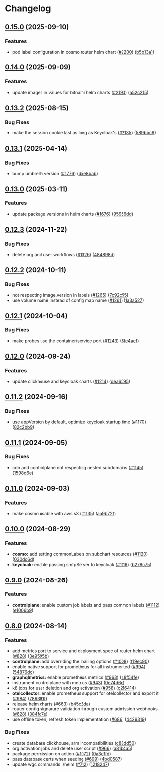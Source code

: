 # Changelog

## [0.15.0](https://github.com/wundergraph/cosmo/compare/helm-cosmo@0.14.0...helm-cosmo@0.15.0) (2025-09-10)


### Features

* pod label configuration in cosmo router helm chart ([#2200](https://github.com/wundergraph/cosmo/issues/2200)) ([b5b13a1](https://github.com/wundergraph/cosmo/commit/b5b13a110c7c4d08cb612f065a38bb82e5da461d))

## [0.14.0](https://github.com/wundergraph/cosmo/compare/helm-cosmo@0.13.2...helm-cosmo@0.14.0) (2025-09-09)


### Features

* update images in values for bitnami helm charts ([#2190](https://github.com/wundergraph/cosmo/issues/2190)) ([a52c215](https://github.com/wundergraph/cosmo/commit/a52c2153304610e116274752a8269e41be887359))

## [0.13.2](https://github.com/wundergraph/cosmo/compare/helm-cosmo@0.13.1...helm-cosmo@0.13.2) (2025-08-15)


### Bug Fixes

* make the session cookie last as long as Keycloak's ([#2135](https://github.com/wundergraph/cosmo/issues/2135)) ([589bbc9](https://github.com/wundergraph/cosmo/commit/589bbc9c778c21879ddf088a38f419fb0b909219))

## [0.13.1](https://github.com/wundergraph/cosmo/compare/helm-cosmo@0.13.0...helm-cosmo@0.13.1) (2025-04-14)


### Bug Fixes

* bump umbrella version ([#1776](https://github.com/wundergraph/cosmo/issues/1776)) ([d5e8bab](https://github.com/wundergraph/cosmo/commit/d5e8bab892ef052370273f1db46617fc291317d8))

## [0.13.0](https://github.com/wundergraph/cosmo/compare/helm-cosmo@0.12.3...helm-cosmo@0.13.0) (2025-03-11)


### Features

* update package versions in helm charts ([#1676](https://github.com/wundergraph/cosmo/issues/1676)) ([95956dd](https://github.com/wundergraph/cosmo/commit/95956dd57ff67d49c26412202b70a4d48d0713e7))

## [0.12.3](https://github.com/wundergraph/cosmo/compare/helm-cosmo@0.12.2...helm-cosmo@0.12.3) (2024-11-22)


### Bug Fixes

* delete org and user workflows ([#1326](https://github.com/wundergraph/cosmo/issues/1326)) ([484898d](https://github.com/wundergraph/cosmo/commit/484898d885fc99dda8f81a2855173bd3628a5639))

## [0.12.2](https://github.com/wundergraph/cosmo/compare/helm-cosmo@0.12.1...helm-cosmo@0.12.2) (2024-10-11)


### Bug Fixes

* not respecting image.version in labels ([#1265](https://github.com/wundergraph/cosmo/issues/1265)) ([7c92c55](https://github.com/wundergraph/cosmo/commit/7c92c5576c3d713cc9c1349cf6f725f79ed75310))
* use volume name instead of config map name ([#1261](https://github.com/wundergraph/cosmo/issues/1261)) ([1a3a527](https://github.com/wundergraph/cosmo/commit/1a3a5273b2dda03e7cb1a5ee429aa14efcb058cc))

## [0.12.1](https://github.com/wundergraph/cosmo/compare/helm-cosmo@0.12.0...helm-cosmo@0.12.1) (2024-10-04)


### Bug Fixes

* make probes use the container/service port ([#1243](https://github.com/wundergraph/cosmo/issues/1243)) ([6fe4aef](https://github.com/wundergraph/cosmo/commit/6fe4aeff7b2c30a220c5b7e0c95a78ac39e330bd))

## [0.12.0](https://github.com/wundergraph/cosmo/compare/helm-cosmo@0.11.2...helm-cosmo@0.12.0) (2024-09-24)


### Features

* update clickhouse and keycloak charts ([#1214](https://github.com/wundergraph/cosmo/issues/1214)) ([dea6595](https://github.com/wundergraph/cosmo/commit/dea65954c8180d562527f425157ddfeaee83ad44))

## [0.11.2](https://github.com/wundergraph/cosmo/compare/helm-cosmo@0.11.1...helm-cosmo@0.11.2) (2024-09-16)


### Bug Fixes

* use appVersion by default, optimize keycloak startup time ([#1170](https://github.com/wundergraph/cosmo/issues/1170)) ([82c2bb9](https://github.com/wundergraph/cosmo/commit/82c2bb98d568fd7973fa700a84bec7ce4c0c51cf))

## [0.11.1](https://github.com/wundergraph/cosmo/compare/helm-cosmo@0.11.0...helm-cosmo@0.11.1) (2024-09-05)


### Bug Fixes

* cdn and controlplane not respecting nested subdomains ([#1145](https://github.com/wundergraph/cosmo/issues/1145)) ([1598d6e](https://github.com/wundergraph/cosmo/commit/1598d6e421cf3b51997050d006faf9655fd96fdd))

## [0.11.0](https://github.com/wundergraph/cosmo/compare/helm-cosmo@0.10.0...helm-cosmo@0.11.0) (2024-09-03)


### Features

* make cosmo usable with aws s3  ([#1135](https://github.com/wundergraph/cosmo/issues/1135)) ([aa9b72f](https://github.com/wundergraph/cosmo/commit/aa9b72fe59a02557f11c2eed494f7691fea236aa))

## [0.10.0](https://github.com/wundergraph/cosmo/compare/helm-cosmo@0.9.0...helm-cosmo@0.10.0) (2024-08-29)


### Features

* **cosmo:** add setting commonLabels on subchart resources ([#1120](https://github.com/wundergraph/cosmo/issues/1120)) ([030dc6d](https://github.com/wundergraph/cosmo/commit/030dc6da6652508d041bb34715d867d3a54db004))
* **keycloak:** enable passing smtpServer to keycloak ([#1116](https://github.com/wundergraph/cosmo/issues/1116)) ([b278c75](https://github.com/wundergraph/cosmo/commit/b278c75a4fdfa572e8891a61ff3bc582947c7c2b))

## [0.9.0](https://github.com/wundergraph/cosmo/compare/helm-cosmo@0.8.0...helm-cosmo@0.9.0) (2024-08-26)


### Features

* **controlplane:** enable custom job labels and pass common labels  ([#1112](https://github.com/wundergraph/cosmo/issues/1112)) ([e1006b9](https://github.com/wundergraph/cosmo/commit/e1006b935e5f1003f1818544c6c455bebc0929de))

## [0.8.0](https://github.com/wundergraph/cosmo/compare/helm-cosmo-v0.7.0...helm-cosmo@0.8.0) (2024-08-14)


### Features

* add metrics port to service and deployment spec of router helm chart ([#828](https://github.com/wundergraph/cosmo/issues/828)) ([3e9595b](https://github.com/wundergraph/cosmo/commit/3e9595b3b1ee99c8d7baadf19b42cff8b95a7a43))
* **controlplane:** add overriding the mailing options ([#1008](https://github.com/wundergraph/cosmo/issues/1008)) ([f19ec90](https://github.com/wundergraph/cosmo/commit/f19ec90ca2cb2259384c2119291c43d4b5bcd11e))
* enable native support for prometheus for all instrumented ([#994](https://github.com/wundergraph/cosmo/issues/994)) ([54876dc](https://github.com/wundergraph/cosmo/commit/54876dc69fd98259463e6514c6c02e2b006ac807))
* **graphqlmetrics:** enable prometheus metrics ([#963](https://github.com/wundergraph/cosmo/issues/963)) ([48f54fe](https://github.com/wundergraph/cosmo/commit/48f54fed6444fd6ffc25a86fe45225b717fabca4))
* instrument controlplane with metrics ([#943](https://github.com/wundergraph/cosmo/issues/943)) ([0e74d6c](https://github.com/wundergraph/cosmo/commit/0e74d6c9c7699a335bb56d74bfc0cf3b2fdbc70e))
* k8 jobs for user deletion and org activation ([#958](https://github.com/wundergraph/cosmo/issues/958)) ([c216414](https://github.com/wundergraph/cosmo/commit/c216414fac9e582548073e87cfeb1c795315122a))
* **otelcollector:** enable prometheus support for otelcollector and export it ([#984](https://github.com/wundergraph/cosmo/issues/984)) ([786391f](https://github.com/wundergraph/cosmo/commit/786391fc48def4648558042ef2cb05c99b010a7e))
* release helm charts ([#663](https://github.com/wundergraph/cosmo/issues/663)) ([b45c2da](https://github.com/wundergraph/cosmo/commit/b45c2da2a36d7360910eb7c3d2a3207c89d3bbdb))
* router config signature validation through custom admission webhooks ([#628](https://github.com/wundergraph/cosmo/issues/628)) ([384fd7e](https://github.com/wundergraph/cosmo/commit/384fd7e3372479e96fccc4fc771dc4e9f9c84754))
* use offline token, refresh token implementation ([#686](https://github.com/wundergraph/cosmo/issues/686)) ([4429319](https://github.com/wundergraph/cosmo/commit/442931935e979f53b0b093fbad217a2c91807f8e))


### Bug Fixes

* create database clickhouse, arm incompatibilities ([c88dd50](https://github.com/wundergraph/cosmo/commit/c88dd507318334d40e9352a69a5df32d047d94f4))
* org activation jobs and delete user script ([#966](https://github.com/wundergraph/cosmo/issues/966)) ([a81b4a5](https://github.com/wundergraph/cosmo/commit/a81b4a57ab5702703fd6218d90c200c5a8a543f5))
* package permission on action ([#1072](https://github.com/wundergraph/cosmo/issues/1072)) ([0a3e1fd](https://github.com/wundergraph/cosmo/commit/0a3e1fd7553355da25e026e6f29492a3b84d8373))
* pass database certs when seeding ([#699](https://github.com/wundergraph/cosmo/issues/699)) ([4bd0587](https://github.com/wundergraph/cosmo/commit/4bd0587e2a052cec597d9af2c1255fd041c3c239))
* update wgc commands ./helm ([#712](https://github.com/wundergraph/cosmo/issues/712)) ([1218247](https://github.com/wundergraph/cosmo/commit/1218247b89406b7df4d5e1d16cf0a231faf3c138))

